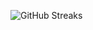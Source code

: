 ![GitHub Streaks](https://github-streaks-mqc9.onrender.com/streak/happilli/image?theme=midnight&cache_bust=1743497693&lang=ja)
